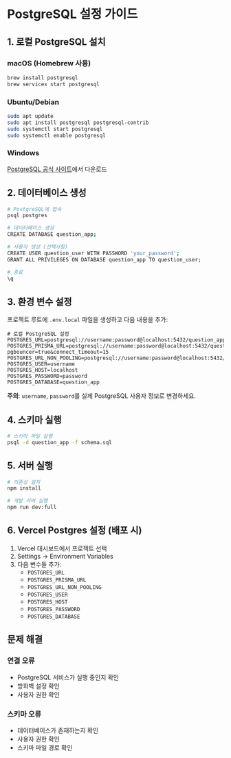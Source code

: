 # PostgreSQL 설정 가이드

## 1. 로컬 PostgreSQL 설치

### macOS (Homebrew 사용)

```bash
brew install postgresql
brew services start postgresql
```

### Ubuntu/Debian

```bash
sudo apt update
sudo apt install postgresql postgresql-contrib
sudo systemctl start postgresql
sudo systemctl enable postgresql
```

### Windows

[PostgreSQL 공식 사이트](https://www.postgresql.org/download/windows/)에서 다운로드

## 2. 데이터베이스 생성

```bash
# PostgreSQL에 접속
psql postgres

# 데이터베이스 생성
CREATE DATABASE question_app;

# 사용자 생성 (선택사항)
CREATE USER question_user WITH PASSWORD 'your_password';
GRANT ALL PRIVILEGES ON DATABASE question_app TO question_user;

# 종료
\q
```

## 3. 환경 변수 설정

프로젝트 루트에 `.env.local` 파일을 생성하고 다음 내용을 추가:

```env
# 로컬 PostgreSQL 설정
POSTGRES_URL=postgresql://username:password@localhost:5432/question_app
POSTGRES_PRISMA_URL=postgresql://username:password@localhost:5432/question_app?pgbouncer=true&connect_timeout=15
POSTGRES_URL_NON_POOLING=postgresql://username:password@localhost:5432/question_app
POSTGRES_USER=username
POSTGRES_HOST=localhost
POSTGRES_PASSWORD=password
POSTGRES_DATABASE=question_app
```

**주의**: `username`, `password`를 실제 PostgreSQL 사용자 정보로 변경하세요.

## 4. 스키마 실행

```bash
# 스키마 파일 실행
psql -d question_app -f schema.sql
```

## 5. 서버 실행

```bash
# 의존성 설치
npm install

# 개발 서버 실행
npm run dev:full
```

## 6. Vercel Postgres 설정 (배포 시)

1. Vercel 대시보드에서 프로젝트 선택
2. Settings → Environment Variables
3. 다음 변수들 추가:
   - `POSTGRES_URL`
   - `POSTGRES_PRISMA_URL`
   - `POSTGRES_URL_NON_POOLING`
   - `POSTGRES_USER`
   - `POSTGRES_HOST`
   - `POSTGRES_PASSWORD`
   - `POSTGRES_DATABASE`

## 문제 해결

### 연결 오류

- PostgreSQL 서비스가 실행 중인지 확인
- 방화벽 설정 확인
- 사용자 권한 확인

### 스키마 오류

- 데이터베이스가 존재하는지 확인
- 사용자 권한 확인
- 스키마 파일 경로 확인
